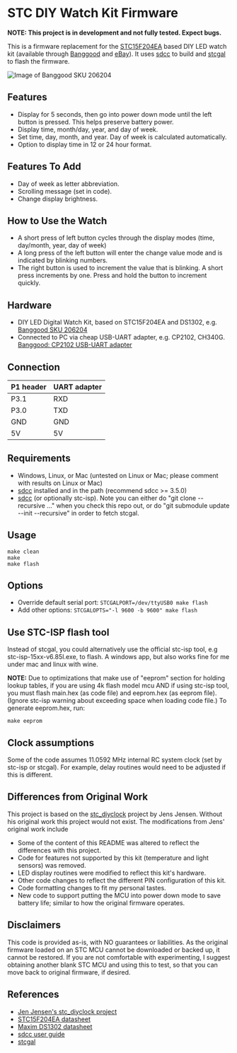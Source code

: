 # STC DIY Watch Kit Firmware

**NOTE: This project is in development and not fully tested. Expect bugs.**

This is a firmware replacement for the [STC15F204EA](http://www.stcmicro.com/datasheet/STC15F204EA-en.pdf) based DIY LED watch kit (available through [Banggood](https://www.banggood.com/LED-Digital-Watch-Electronic-Clock-Kit-With-Transparent-Cover-p-976634.html) and [eBay](http://www.ebay.com/sch/i.html?_from=R40&_sacat=0&_nkw=scm+diy+led+watch+kit&_sop=15)). It uses [sdcc](http://sdcc.sf.net) to build and [stcgal](https://github.com/grigorig/stcgal) to flash the firmware.

![Image of Banggood SKU 206204](https://img3.banggood.com/thumb/view/2014/xiemeijuan/05/SKU206204/SKU206204a.jpg)

## Features
* Display for 5 seconds, then go into power down mode until the left button is pressed. This helps preserve battery power.
* Display time, month/day, year, and day of week.
* Set time, day, month, and year. Day of week is calculated automatically.
* Option to display time in 12 or 24 hour format.

## Features To Add
* Day of week as letter abbreviation.
* Scrolling message (set in code).
* Change display brightness.

## How to Use the Watch
* A short press of left button cycles through the display modes (time, day/month, year, day of week)
* A long press of the left button will enter the change value mode and is indicated by blinking numbers.
* The right button is used to increment the value that is blinking. A short press increments by one. Press and hold the button to increment quickly.

## Hardware

* DIY LED Digital Watch Kit, based on STC15F204EA and DS1302, e.g. [Banggood SKU 206204](https://www.banggood.com/LED-Digital-Watch-Electronic-Clock-Kit-With-Transparent-Cover-p-976634.html)
* Connected to PC via cheap USB-UART adapter, e.g. CP2102, CH340G. [Banggood: CP2102 USB-UART adapter](http://www.banggood.com/CJMCU-CP2102-USB-To-TTLSerial-Module-UART-STC-Downloader-p-970993.html?p=WX0407753399201409DA)

## Connection
| P1 header | UART adapter |
|-----------|--------------|
| P3.1      | RXD          |
| P3.0      | TXD          |
| GND       | GND          |
| 5V        | 5V           |

## Requirements
* Windows, Linux, or Mac (untested on Linux or Mac; please comment with results on Linux or Mac)
* [sdcc](http://sdcc.sf.net) installed and in the path (recommend sdcc >= 3.5.0)
* [sdcc](http://sdcc.sf.net) (or optionally stc-isp). Note you can either do "git clone --recursive ..." when you check this repo out, or do "git submodule update --init --recursive" in order to fetch stcgal.

## Usage
```
make clean
make
make flash
```

## Options
* Override default serial port:
`STCGALPORT=/dev/ttyUSB0 make flash`
* Add other options:
`STCGALOPTS="-l 9600 -b 9600" make flash`

## Use STC-ISP flash tool
Instead of stcgal, you could alternatively use the official stc-isp tool, e.g stc-isp-15xx-v6.85I.exe, to flash.
A windows app, but also works fine for me under mac and linux with wine.

**NOTE:** Due to optimizations that make use of "eeprom" section for holding lookup tables, if you are using 4k flash model mcu AND if using stc-isp tool, you must flash main.hex (as code file) and eeprom.hex (as eeprom file). (Ignore stc-isp warning about exceeding space when loading code file.)
To generate eeprom.hex, run:
```
make eeprom
```

## Clock assumptions
Some of the code assumes 11.0592 MHz internal RC system clock (set by stc-isp or stcgal).
For example, delay routines would need to be adjusted if this is different.

## Differences from Original Work
This project is based on the [stc_diyclock](https://github.com/zerog2k/stc_diyclock) project by Jens Jensen. Without his original work this project would not exist. The modifications from Jens' original work include
* Some of the content of this README was altered to reflect the differences with this project.
* Code for features not supported by this kit (temperature and light sensors) was removed.
* LED display routines were modified to reflect this kit's hardware.
* Other code changes to reflect the different PIN configuration of this kit.
* Code formatting changes to fit my personal tastes.
* New code to support putting the MCU into power down mode to save battery life; similar to how the original firmware operates.

## Disclaimers
This code is provided as-is, with NO guarantees or liabilities.
As the original firmware loaded on an STC MCU cannot be downloaded or backed up, it cannot be restored. If you are not comfortable with experimenting, I suggest obtaining another blank STC MCU and using this to test, so that you can move back to original firmware, if desired.

## References
* [Jen Jensen's stc_diyclock project](https://github.com/zerog2k/stc_diyclock)
* [STC15F204EA datasheet](http://www.stcmcu.com/datasheet/stc/stc-ad-pdf/stc15f204ea-series-english.pdf)
* [Maxim DS1302 datasheet](http://datasheets.maximintegrated.com/en/ds/DS1302.pdf)
* [sdcc user guide](http://sdcc.sourceforge.net/doc/sdccman.pdf)
* [stcgal](https://github.com/grigorig/stcgal)
